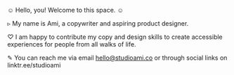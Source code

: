 ☺︎ Hello, you! Welcome to this space. ☺︎

▹ My name is Ami, a copywriter and aspiring product designer.

♡ I am happy to contribute my copy and design skills to create accessible experiences for people from all walks of life.

✎ You can reach me via email hello@studioami.co or through social links on linktr.ee/studioami 

